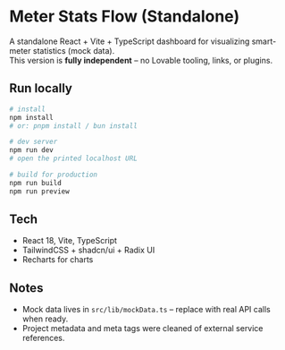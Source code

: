 # Meter Stats Flow (Standalone)

A standalone React + Vite + TypeScript dashboard for visualizing smart-meter statistics (mock data).  
This version is **fully independent** – no Lovable tooling, links, or plugins.

## Run locally
```bash
# install
npm install
# or: pnpm install / bun install

# dev server
npm run dev
# open the printed localhost URL

# build for production
npm run build
npm run preview
```

## Tech
- React 18, Vite, TypeScript
- TailwindCSS + shadcn/ui + Radix UI
- Recharts for charts

## Notes
- Mock data lives in `src/lib/mockData.ts` – replace with real API calls when ready.
- Project metadata and meta tags were cleaned of external service references.
